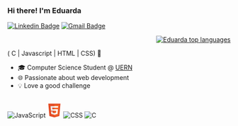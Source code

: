 ### Hi there! I'm Eduarda

[![Linkedin Badge](https://img.shields.io/badge/-LinkedIn-6633cc?style=flat-square&logo=Linkedin&logoColor=white&link=https://[www.linkedin.com/in/EduardaRocha-5958a61a9/)](https://br.linkedin.com/in/eduarda-rocha-6b784a259/)
[![Gmail Badge](https://img.shields.io/badge/-contato@eduardarocha.com-6633cc?style=flat-square&logo=Gmail&logoColor=white&link=mailto:rochaeduarda98133@gmail.com)](mailto:rochaeduarda98133@gmail.com)
<div align="right">
  
[![Eduarda top languages](https://github-readme-stats.vercel.app/api/top-langs/?username=dudarocha81&theme=blue-white)](https://github.com/anuraghazra/github-readme-stats)
  
 </div>
 
( C  | Javascript | HTML | CSS) 🚀
- 🎓 Computer Science Student @ [UERN](https://portal.uern.br/)
- 🌐 Passionate about web development
- 💡 Love a good challenge

<div style="display: inline_block"><br/>
    <img alt="JavaScript" src="https://cdn.jsdelivr.net/gh/devicons/devicon/icons/javascript/javascript-plain.svg"
    style="height: 32px"/>
    <img alt="html5" src="https://raw.githubusercontent.com/devicons/devicon/master/icons/html5/html5-original.svg" style="height: 32px;"/>
    <img alt="CSS" src="https://cdn.jsdelivr.net/gh/devicons/devicon/icons/css3/css3-plain.svg"
    style="height: 32px"/>
    <img alt="C" src="https://cdn.jsdelivr.net/gh/devicons/devicon/icons/c/c-plain.svg"
    style="height: 34px"/>
</div>
